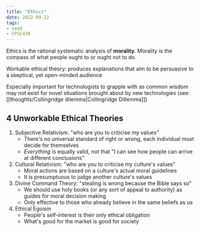 ```yaml
---
title: "Ethics"
date: 2022-09-22
tags:
- seed
- CPSC430
---
```


Ethics is the rational systematic analysis of **morality**. Morality is the compass of what people ought to or ought not to do.

Workable ethical theory: produces explanations that aim to be persuasive to a skeptical, yet open-minded audience

Especially important for technologists to grapple with as common wisdom may not exist for novel situations brought about by new technologies (see: [[thoughts/Collingridge dilemma|Collingridge Dillemma]])

## 4 Unworkable Ethical Theories
1. Subjective Relativism: "who are you to criticise my values"
	- There's no universal standard of right or wrong, each individual must decide for themselves
	- *Everything* is equally valid, not that "I can see how people can arrive at different conclusions"
2. Cultural Relativism: "who are you to criticise my culture's values"
	- Moral actions are based on a culture's actual moral guidelines
	- It is presumptuous to judge another culture's values
3. Divine Command Theory: "stealing is wrong because the Bible says so"
	- We should use holy books (or any sort of appeal to authority) as guides for moral decision making
	- Only effective to those who already believe in the same beliefs as us
4. Ethical Egoism
	- People's self-interest is their only ethical obligation
	- What's good for the market is good for society